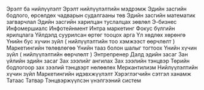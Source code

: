 Эрэлт ба нийлүүлэлт
Эрэлт нийлүүлэлтийн мэдрэмж
Эдийн засгийн бодлого, өрсөлдөх чадварын судалгааны төв
Эдийн засгийн математик загварчлал
Эдийн засгийн харилцан туслалцах зөвлөл
Э-бизнес
Инфомершиалс
Инфотейнмент
Интра маркетинг
Фокус бүлгийн ярилцлага
Үйлдэлд суурилсан өртөг тооцох арга
Үл хөдлөх хөрөнгө
Үнийн бус хүчин зүйл ( нийлүүлэлтийн тоо хэмжээст өөрчлөлт )
Маркетингийн төлөвлөгөө
Үнийн тааз болон шалыг тогтоох
Үнийн хүчин зүйл ( нийлүүлэлтийн өөрчлөлт )
Энтрепренер
Далд эдийн засаг
Зан үйлийн эдийн засаг
Зах зээлийг ангилах
Зах зээлийн тэнцвэр
Төрийн бодлогоор зах зээлий тэнцвэрт нөлөөлөх
Меркантилизм
Нийлүүлэлтийн хүчин зүйл
Маркетингийн идэвхжүүлэлт
Хэрэглэгчийн сэтгэл ханамж
Татаас
Татвар
Тэнцвэржүүлсэн үнэлгээний систем

